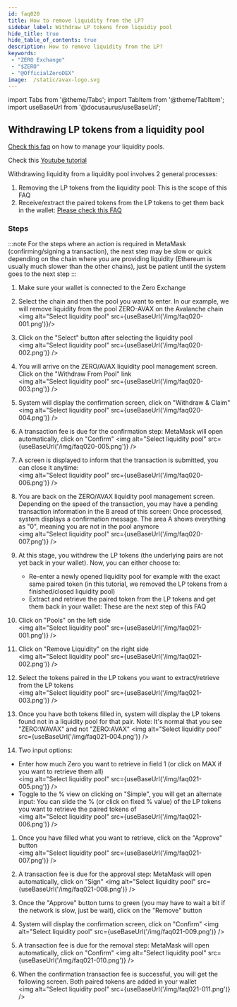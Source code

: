 ```yaml
---
id: faq020
title: How to remove liquidity from the LP?
sidebar_label: Withdraw LP tokens from liquidiy pool
hide_title: true
hide_table_of_contents: true
description: How to remove liquidity from the LP?
keywords:
 - "ZERO Exchange"
 - "$ZERO"
 - "@OfficialZeroDEX"
image:  /static/avax-logo.svg
---
```


import Tabs from '@theme/Tabs';
import TabItem from '@theme/TabItem';
import useBaseUrl from '@docusaurus/useBaseUrl';

## Withdrawing LP tokens from a liquidity pool

[Check this faq](faq009.md) on how to manage your liquidity pools.

Check this [Youtube tutorial](https://www.youtube.com/watch?v=ONvbpnP1lxc&list=PLUrP9cz-3kCcVv7lYgtnNoNmKsFxfyCHb&index=2)

Withdrawing liquidity from a liquidity pool involves 2 general processes:
1. Removing the LP tokens from the liquidity pool: This is the scope of this FAQ
2. Receive/extract the paired tokens from the LP tokens to get them back in the wallet: [Please check this FAQ](faq021.md)


### Steps

:::note
For the steps where an action is required in MetaMask (confirming/signing a transaction), the next step may be slow or quick depending on the chain where you are providing liquidity (Ethereum is usually much slower than the other chains), just be patient until the system goes to the next step
:::  

1. Make sure your wallet is connected to the Zero Exchange 
1. Select the chain and then the pool you want to enter.  In our example, we will remove liquidity from the pool ZERO-AVAX on the Avalanche chain  
<img alt="Select liquidity pool" src={useBaseUrl('/img/faq020-001.png')}/>

1. Click on the "Select" button after selecting the liquidity pool  
<img alt="Select liquidity pool" src={useBaseUrl('/img/faq020-002.png')} />

1. You will arrive on the ZERO/AVAX liquidity pool management screen.  Click on the "Withdraw From Pool" link  
<img alt="Select liquidity pool" src={useBaseUrl('/img/faq020-003.png')} />

1. System will display the confirmation screen, click on "Withdraw & Claim"
<img alt="Select liquidity pool" src={useBaseUrl('/img/faq020-004.png')} />

1. A transaction fee is due for the confirmation step: MetaMask will open automatically, click on "Confirm" 
<img alt="Select liquidity pool" src={useBaseUrl('/img/faq020-005.png')} />

1. A screen is displayed to inform that the transaction is submitted, you can close it anytime:  
<img alt="Select liquidity pool" src={useBaseUrl('/img/faq020-006.png')} />

1. You are back on the ZERO/AVAX liquidity pool management screen.  Depending on the speed of the transaction, you may have a pending transaction information in the B aread of this screen: Once processed, system displays a confirmation message.  The area A shows everything as "0", meaning you are not in the pool anymore   
<img alt="Select liquidity pool" src={useBaseUrl('/img/faq020-007.png')} />

1. At this stage, you withdrew the LP tokens (the underlying pairs are not yet back in your wallet). Now, you can either choose to:
    * Re-enter a newly opened liquidity pool for example with the exact same paired token (in this tutorial, we removed the LP tokens from a finished/closed liquidity pool)
    * Extract and retrieve the paired token from the LP tokens and get them back in your wallet: These are the next step of this FAQ

1. Click on "Pools" on the left side  
<img alt="Select liquidity pool" src={useBaseUrl('/img/faq021-001.png')} />

1. Click on "Remove Liquidity" on the right side  
<img alt="Select liquidity pool" src={useBaseUrl('/img/faq021-002.png')} />

1. Select the tokens paired in the LP tokens you want to extract/retrieve from the LP tokens  
<img alt="Select liquidity pool" src={useBaseUrl('/img/faq021-003.png')} />

1. Once you have both tokens filled in, system will display the LP tokens found not in a liquidity pool for that pair.   Note: It's normal that you see "ZERO:WAVAX" and not "ZERO:AVAX"
<img alt="Select liquidity pool" src={useBaseUrl('/img/faq021-004.png')} />

1. Two input options:
* Enter how much Zero you want to retrieve in field 1 (or click on MAX if you want to retrieve them all)  
<img alt="Select liquidity pool" src={useBaseUrl('/img/faq021-005.png')} />
* Toggle to the % view on clicking on "Simple", you will get an alternate input: You can slide the % (or click on fixed % value) of the LP tokens you want to retrieve the paired tokens of  
<img alt="Select liquidity pool" src={useBaseUrl('/img/faq021-006.png')} />

1. Once you have filled what you want to retrieve, click on the "Approve" button  
<img alt="Select liquidity pool" src={useBaseUrl('/img/faq021-007.png')} />

1. A transaction fee is due for the approval step: MetaMask will open automatically, click on "Sign" 
<img alt="Select liquidity pool" src={useBaseUrl('/img/faq021-008.png')} />

1. Once the "Approve" button turns to green (you may have to wait a bit if the network is slow, just be wait), click on the "Remove" button  

1. System will display the confirmation screen, click on "Confirm"
<img alt="Select liquidity pool" src={useBaseUrl('/img/faq021-009.png')} />

1. A transaction fee is due for the removal step: MetaMask will open automatically, click on "Confirm" 
<img alt="Select liquidity pool" src={useBaseUrl('/img/faq021-010.png')} />

1. When the confirmation transaction fee is successful, you will get the following screen. Both paired tokens are added in your wallet  
<img alt="Select liquidity pool" src={useBaseUrl('/img/faq021-011.png')} />
